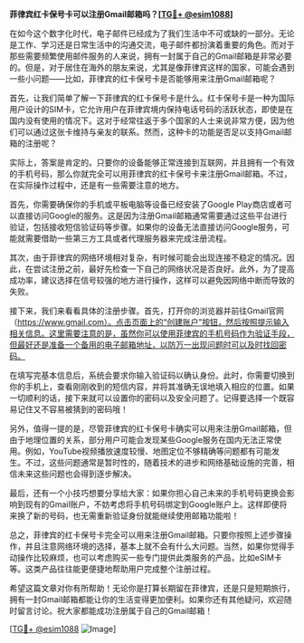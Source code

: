 **菲律宾红卡保号卡可以注册Gmail邮箱吗？[[TG💪+ @esim1088](https://t.me/s/esim1088)]**

在如今这个数字化时代，电子邮件已经成为了我们生活中不可或缺的一部分。无论是工作、学习还是日常生活中的沟通交流，电子邮件都扮演着重要的角色。而对于那些需要频繁使用邮件服务的人来说，拥有一封属于自己的Gmail邮箱是非常必要的。但是，对于居住在海外的朋友来说，尤其是像菲律宾这样的国家，可能会遇到一些小问题——比如，菲律宾的红卡保号卡是否能够用来注册Gmail邮箱呢？

首先，让我们简单了解一下菲律宾的红卡保号卡是什么。红卡保号卡是一种为国际用户设计的SIM卡，它允许用户在菲律宾境内保持电话号码的活跃状态，即使是在国内没有使用的情况下。这对于经常往返于多个国家的人士来说非常方便，因为他们可以通过这张卡维持与亲友的联系。然而，这种卡的功能是否足以支持Gmail邮箱的注册呢？

实际上，答案是肯定的。只要你的设备能够正常连接到互联网，并且拥有一个有效的手机号码，那么你就完全可以用菲律宾的红卡保号卡来注册Gmail邮箱。不过，在实际操作过程中，还是有一些需要注意的地方。

首先，你需要确保你的手机或平板电脑等设备已经安装了Google Play商店或者可以直接访问Google的服务。这是因为注册Gmail邮箱通常需要通过这些平台进行验证，包括接收短信验证码等步骤。如果你的设备无法直接访问Google服务，可能就需要借助一些第三方工具或者代理服务器来完成注册流程。

其次，由于菲律宾的网络环境相对复杂，有时候可能会出现连接不稳定的情况。因此，在尝试注册之前，最好先检查一下自己的网络状况是否良好。此外，为了提高成功率，建议选择在信号较强的地方进行操作，这样可以避免因网络中断而导致的失败。

接下来，我们来看看具体的注册步骤。首先，打开你的浏览器并前往Gmail官网（https://www.gmail.com）。点击页面上的“创建账户”按钮，然后按照提示输入相关信息。这里需要注意的是，虽然你可以使用菲律宾的手机号码作为验证手段，但最好还是准备一个备用的电子邮箱地址，以防万一出现问题时可以及时找回密码。

在填写完基本信息后，系统会要求你输入验证码以确认身份。此时，你需要切换到你的手机上，查看刚刚收到的短信内容，并将其准确无误地填入相应的位置。如果一切顺利的话，接下来就可以设置你的密码以及安全问题了。记得要选择一个既容易记住又不容易被猜到的密码哦！

另外，值得一提的是，尽管菲律宾的红卡保号卡确实可以用来注册Gmail邮箱，但由于地理位置的关系，部分用户可能会发现某些Google服务在国内无法正常使用。例如，YouTube视频播放速度较慢、地图定位不够精确等问题都有可能发生。不过，这些问题通常是暂时性的，随着技术的进步和网络基础设施的完善，相信未来这些问题也会得到逐步解决。

最后，还有一个小技巧想要分享给大家：如果你担心自己未来的手机号码更换会影响到现有的Gmail账户，不妨考虑将手机号码绑定到Google账户上。这样即便将来换了新的号码，也无需重新验证身份就能继续使用邮箱功能啦！

总之，菲律宾的红卡保号卡完全可以用来注册Gmail邮箱。只要你按照上述步骤操作，并且注意网络环境的选择，基本上就不会有什么大问题。当然，如果你觉得手动操作比较麻烦，也可以考虑购买一些专门提供此类服务的产品，比如eSIM卡等。这类产品往往能更便捷地帮助用户完成整个注册过程。

希望这篇文章对你有所帮助！无论你是打算长期留在菲律宾，还是只是短期旅行，拥有一封Gmail邮箱都能让你的生活变得更加便利。如果你还有其他疑问，欢迎随时留言讨论。祝大家都能成功注册属于自己的Gmail邮箱！

[[TG💪+ @esim1088](https://t.me/s/esim1088) ![Image](https://i.postimg.cc/4NQfJmqS/Snipaste-2025-05-13-00-14-12.png)]